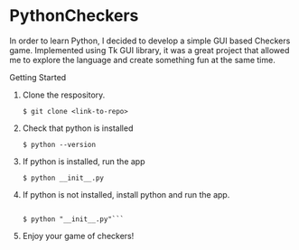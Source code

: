 # PythonCheckers
In order to learn Python, I decided to develop a simple GUI based Checkers game. Implemented using Tk GUI library, it was a great project that allowed me to explore the language and create something fun at the same time. 

Getting Started
1. Clone the respository.

    `$ git clone <link-to-repo>`

2. Check that python is installed

    `$ python --version`

3. If python is installed, run the app

    `$ python __init__.py`

4. If python is not installed, install python and run the app.

    ```$ brew install python

    $ python "__init__.py"```

5. Enjoy your game of checkers!
